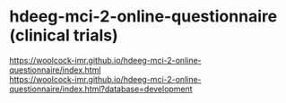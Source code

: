# hdeeg-mci-2-online-questionnaire (clinical trials)

https://woolcock-imr.github.io/hdeeg-mci-2-online-questionnaire/index.html  
https://woolcock-imr.github.io/hdeeg-mci-2-online-questionnaire/index.html?database=development  
